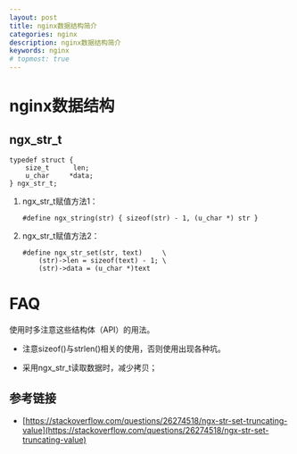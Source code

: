 ```yaml
---
layout: post
title: nginx数据结构简介
categories: nginx
description: nginx数据结构简介
keywords: nginx
# topmost: true
---
```


# nginx数据结构

## ngx_str_t

```
typedef struct {
    size_t      len;
    u_char     *data;
} ngx_str_t;
```


1. ngx_str_t赋值方法1：
    ```
    #define ngx_string(str) { sizeof(str) - 1, (u_char *) str }
    ```

1. ngx_str_t赋值方法2：

    ```
    #define ngx_str_set(str, text)     \
        (str)->len = sizeof(text) - 1; \
        (str)->data = (u_char *)text
    ```



# FAQ

使用时多注意这些结构体（API）的用法。

* 注意sizeof()与strlen()相关的使用，否则使用出现各种坑。

* 采用ngx_str_t读取数据时，减少拷贝；

## 参考链接

- [https://stackoverflow.com/questions/26274518/ngx-str-set-truncating-value](https://stackoverflow.com/questions/26274518/ngx-str-set-truncating-value)